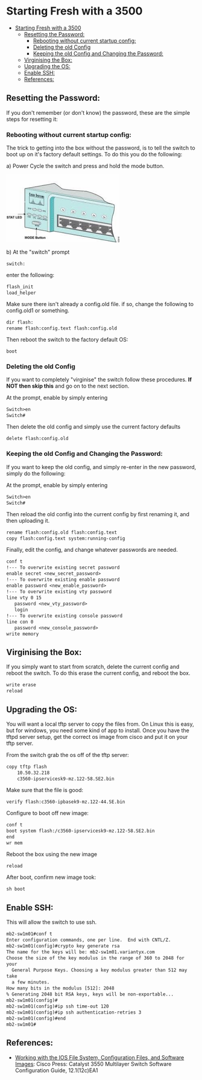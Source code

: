 # Starting Fresh with a 3500

- [Starting Fresh with a 3500](#starting-fresh-with-a-3500)
  - [Resetting the Password:](#resetting-the-password)
    - [Rebooting without current startup config:](#rebooting-without-current-startup-config)
    - [Deleting the old Config](#deleting-the-old-config)
    - [Keeping the old Config and Changing the Password:](#keeping-the-old-config-and-changing-the-password)
  - [Virginising the Box:](#virginising-the-box)
  - [Upgrading the OS:](#upgrading-the-os)
  - [Enable SSH:](#enable-ssh)
  - [References:](#references)


## Resetting the Password:
If you don't remember (or don't know) the password, these are the simple steps for resetting it:

### Rebooting without current startup config:
The trick to getting into the box without the password, is to tell the switch to boot up on it's factory default settings.  To do this you do the following:

a) Power Cycle the switch and press and hold the mode button.

<img src="img/switchbuttons01.jpg" width="300" alt="">

b) At the "switch" prompt

```
switch:
```

enter the following:

```
flash_init
load_helper
```

Make sure there isn't already a config.old file.  if so, change the following to config.old1 or something.

```
dir flash:
rename flash:config.text flash:config.old
```

Then reboot the switch to the factory default OS:

```
boot
```

### Deleting the old Config
If you want to completely "virginise" the switch follow these procedures.  **If NOT then skip this** and go on to the next section.

At the prompt, enable by simply entering <enter>

```
Switch>en
Switch#
```

Then delete the old config and simply use the current factory defaults 

```
delete flash:config.old
```

### Keeping the old Config and Changing the Password:
If you want to keep the old config, and simply re-enter in the new password, simply do the following:

At the prompt, enable by simply entering <enter>

```
Switch>en
Switch#
```

Then reload the old config into the current config by first renaming it, and then uploading it. 

```
rename flash:config.old flash:config.text
copy flash:config.text system:running-config
```
Finally, edit the config, and change whatever passwords are needed.

```
conf t
!--- To overwrite existing secret password
enable secret <new_secret_password>
!--- To overwrite existing enable password
enable password <new_enable_password>
!--- To overwrite existing vty password
line vty 0 15
   password <new_vty_password>
   login
!--- To overwrite existing console password
line con 0
   password <new_console_password>
write memory
```

## Virginising the Box:
If you simply want to start from scratch, delete the current config and reboot the switch.  To do this erase the current config, and reboot the box.

```
write erase
reload
```

## Upgrading the OS:
You will want a local tftp server to copy the files from.  On Linux this is easy, but for windows, you need some kind of app to install.  Once you have the tftpd server setup, get the correct os image from cisco and put it on your tftp server. 

From the switch grab the os off of the tftp server:

```
copy tftp flash
    10.50.32.218
    c3560-ipservicesk9-mz.122-58.SE2.bin
```

Make sure that the file is good:

```
verify flash:c3560-ipbasek9-mz.122-44.SE.bin
```

Configure to boot off new image:

```
conf t
boot system flash:/c3560-ipservicesk9-mz.122-58.SE2.bin
end
wr mem
```

Reboot the box using the new image

```
reload
```

After boot, confirm new image took:

```
sh boot
```


## Enable SSH: 
This will allow the switch to use ssh. 

```
mb2-sw1m01#conf t
Enter configuration commands, one per line.  End with CNTL/Z.
mb2-sw1m01(config)#crypto key generate rsa
The name for the keys will be: mb2-sw1m01.variantyx.com
Choose the size of the key modulus in the range of 360 to 2048 for your
  General Purpose Keys. Choosing a key modulus greater than 512 may take
  a few minutes.
How many bits in the modulus [512]: 2048
% Generating 2048 bit RSA keys, keys will be non-exportable...
mb2-sw1m01(config)#
mb2-sw1m01(config)#ip ssh time-out 120
mb2-sw1m01(config)#ip ssh authentication-retries 3
mb2-sw1m01(config)#end
mb2-sw1m01#
```

## References:
- [Working with the IOS File System, Configuration Files, and Software Images](http://www.cisco.com/en/US/docs/switches/lan/catalyst3550/software/release/12.1_12c_ea1/configuration/guide/swiosfs.htm): Cisco Press: Catalyst 3550 Multilayer Switch Software Configuration Guide, 12.1(12c)EA1